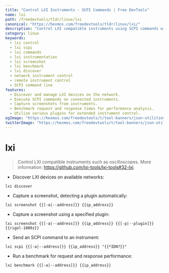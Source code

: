 ```yaml
---
title: "Control LXI Instruments - SCPI Commands | Free DevTools"
name: lxi
path: /freedevtools/tldr/linux/lxi
canonical: "https://hexmos.com/freedevtools/tldr/linux/lxi/"
description: "Control LXI compatible instruments using SCPI commands with the lxi tool. Discover devices, capture screenshots, and benchmark performance. Free online tool, no registration required."
category: linux
keywords:
  - lxi control
  - lxi scpi
  - lxi commands
  - lxi instrumentation
  - lxi screenshot
  - lxi benchmark
  - lxi discover
  - network instrument control
  - remote instrument control
  - SCPI command line
features:
  - Discover and manage LXI devices on the network.
  - Execute SCPI commands on connected instruments.
  - Capture screenshots from instruments.
  - Benchmark request and response times for performance analysis.
  - Utilize various plugins for extended instrument control.
ogImage: "https://hexmos.com/freedevtools/t/tool-banners/json-utilities-banner.png"
twitterImage: "https://hexmos.com/freedevtools/t/tool-banners/json-utilities-banner.png"
---
```


# lxi

> Control LXI compatible instruments such as oscilloscopes.
> More information: <https://github.com/lxi-tools/lxi-tools#32-lxi>.

- Discover LXI devices on available networks:

`lxi discover`

- Capture a screenshot, detecting a plugin automatically:

`lxi screenshot {{[-a|--address]}} {{ip_address}}`

- Capture a screenshot using a specified plugin:

`lxi screenshot {{[-a|--address]}} {{ip_address}} {{[-p|--plugin]}} {{rigol-1000z}}`

- Send an SCPI command to an instrument:

`lxi scpi {{[-a|--address]}} {{ip_address}} "{{*IDN?}}"`

- Run a benchmark for request and response performance:

`lxi benchmark {{[-a|--address]}} {{ip_address}}`
